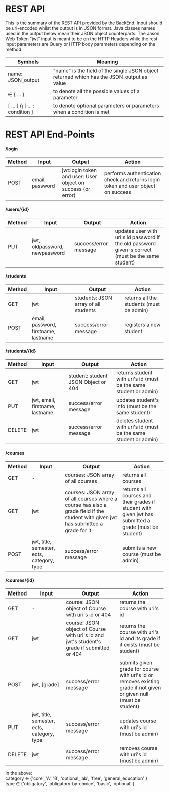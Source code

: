 # REST API 

This is the summary of the REST API provided by the BackEnd. Input should be url-encoded whilst the output is in JSON format.
Java classes names used in the output below mean their JSON object counterparts. The Jason Web Token "jwt" input is meant 
to be on the HTTP Headers while the rest input parameters are Query or HTTP body parameters depending on the method.


| Symbols | Meaning |
| --- | --- |
| name: JSON_output | "name" is the field of the single JSON object returned which has the JSON_output as value
| ∈ { ... }  | to denote all the possible values of a parameter  |
| [ ... ] ή [ ... : condition ]  |  to denote optional parameters or parameters when a condition is met |


# REST API End-Points

#### /login
| Method | Input | Output | Action |
| ------ | ----- | ------ | ------ |
| POST   | email, password | jwt:login token and user: User object on success (or error) | performs authentication check and returns login token and user object on success

#### /users/{id}
| Method | Input | Output | Action |
| ------ | ----- | ------ | ------ |
| PUT    | jwt, oldpassword, newpassword | success/error message | updates user with uri's id password if the old password given is correct (must be the same student)

#### /students
| Method | Input | Output | Action |
| ------ | ----- | ------ | ------ |
| GET    | jwt   | students: JSON array of all students | returns all the students (must be admin)
| POST   | email, password, firstname, lastname | success/error message | registers a new student

#### /students/{id}
| Method | Input | Output | Action |
| ------ | ----- | ------ | ------ |
| GET    | jwt   | student: student JSON Object or 404 | returns student with uri's id (must be the same student or admin)
| PUT    | jwt, email, firstname, lastname    | success/error message | updates student's info (must be the same student)
| DELETE | jwt   | success/error message | deletes student with uri's id (must be the same student or admin)

#### /courses
| Method | Input | Output | Action |
| ------ | ----- | ------ | ------ |
| GET    | -     | courses: JSON array of all courses | returns all courses
| GET    | jwt   | courses: JSON array of all courses where a course has also a grade field if the student with given jwt has submitted a grade for it | returns all courses and their grades if student with given jwt has submitted a grade (must be student)
| POST   | jwt, title, semester, ects, category, type | success/error message | submits a new course (must be admin)

#### /courses/{id}
| Method | Input | Output | Action |
| ------ | ----- | ------ | ------ |
| GET    | -     | course: JSON object of Course with uri's id or 404 | returns the course with uri's id
| GET    | jwt   | course: JSON object of Course with uri's id and jwt's student's grade if submitted or 404 | returns the course with uri's id and its grade if it exists (must be student)
| POST   | jwt, [grade] | success/error message | submits given grade for course with uri's id or removes existing grade if not given or given null (must be student)
| PUT    | jwt, title, semester, ects, category, type | success/error message | updates course with uri's id (must be admin)
| DELETE | jwt     | success/error message | removes course with uri's id (must be admin)

In the above:  
category ∈ {'core', 'A', 'B', 'optional_lab', 'free', 'general_education' }  
type ∈ {'obligatory', 'obligatory-by-choice', 'basic', 'optional' }
